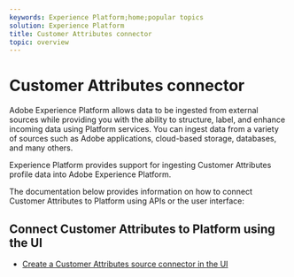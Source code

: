 ```yaml
---
keywords: Experience Platform;home;popular topics
solution: Experience Platform
title: Customer Attributes connector
topic: overview
---
```


# Customer Attributes connector

Adobe Experience Platform allows data to be ingested from external sources while providing you with the ability to structure, label, and enhance incoming data using Platform services. You can ingest data from a variety of sources such as Adobe applications, cloud-based storage, databases, and many others.

Experience Platform provides support for ingesting Customer Attributes profile data into Adobe Experience Platform. 

The documentation below provides information on how to connect Customer Attributes to Platform using APIs or the user interface:

## Connect Customer Attributes to Platform using the UI

- [Create a Customer Attributes source connector in the UI](../../tutorials/ui/create/adobe-applications/customer-attributes.md)
